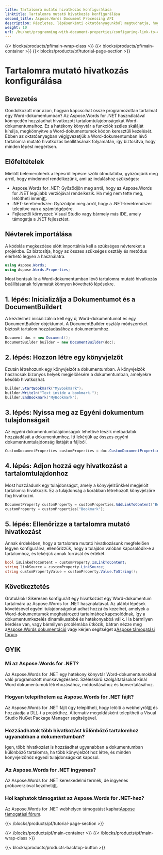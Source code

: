 ```yaml
---
title: Tartalomra mutató hivatkozás konfigurálása
linktitle: Tartalomra mutató hivatkozás konfigurálása
second_title: Aspose.Words Document Processing API
description: Részletes, lépésenkénti oktatóanyagunkból megtudhatja, hogyan konfigurálhat hivatkozást egy Word-dokumentumban az Aspose.Words for .NET használatával.
weight: 10
url: /hu/net/programming-with-document-properties/configuring-link-to-content/
---
```


{{< blocks/products/pf/main-wrap-class >}}
{{< blocks/products/pf/main-container >}}
{{< blocks/products/pf/tutorial-page-section >}}

# Tartalomra mutató hivatkozás konfigurálása

## Bevezetés

Gondolkozott már azon, hogyan kapcsolhat össze programozottan tartalmat egy Word-dokumentumban? Az Aspose.Words for .NET használatával könnyedén hozzáadhat hivatkozott tartalomtulajdonságokat Word-dokumentumaihoz. Ez a hatékony könyvtár a funkciók széles skáláját kínálja, megkönnyítve a Word-dokumentumok kódon keresztüli kezelését. Ebben az oktatóanyagban végigvezetjük a Word-dokumentumban lévő tartalomra mutató hivatkozás beállításának folyamatán, így biztosítva, hogy minden lépést megértsen.

## Előfeltételek

Mielőtt belemerülnénk a lépésről lépésre szóló útmutatóba, győződjünk meg arról, hogy mindennel rendelkezünk, ami az induláshoz szükséges:

-  Aspose.Words for .NET: Győződjön meg arról, hogy az Aspose.Words for .NET legújabb verziójával rendelkezik. Ha még nem tette meg, letöltheti innen[itt](https://releases.aspose.com/words/net/).
- .NET-keretrendszer: Győződjön meg arról, hogy a .NET-keretrendszer telepítve van a számítógépére.
- Fejlesztői környezet: Visual Studio vagy bármely más IDE, amely támogatja a .NET fejlesztést.

## Névterek importálása

A kódolás megkezdése előtt importálnia kell a szükséges névtereket a projektbe. Ez biztosítja, hogy az összes szükséges osztály és metódus elérhető legyen a használatra.

```csharp
using Aspose.Words;
using Aspose.Words.Properties;
```

Most bontsuk le a Word-dokumentumban lévő tartalomra mutató hivatkozás beállításának folyamatát könnyen követhető lépésekre.

## 1. lépés: Inicializálja a Dokumentumot és a DocumentBuildert

A kezdéshez inicializálnia kell egy új Word-dokumentumot és egy DocumentBuilder objektumot. A DocumentBuilder osztály módszereket biztosít tartalom hozzáadásához a dokumentumhoz.

```csharp
Document doc = new Document();
DocumentBuilder builder = new DocumentBuilder(doc);
```

## 2. lépés: Hozzon létre egy könyvjelzőt

Ezután létrehozunk egy könyvjelzőt a dokumentumban. A könyvjelzők hasznosak bizonyos helyek megjelölésére a dokumentumban, amelyekre később hivatkozhat.

```csharp
builder.StartBookmark("MyBookmark");
builder.Writeln("Text inside a bookmark.");
builder.EndBookmark("MyBookmark");
```

## 3. lépés: Nyissa meg az Egyéni dokumentum tulajdonságait

Az egyéni dokumentumtulajdonságok lehetővé teszik metaadatok hozzáadását a dokumentumhoz. Itt lekérjük az összes egyéni dokumentumtulajdonság listáját a fájlból.

```csharp
CustomDocumentProperties customProperties = doc.CustomDocumentProperties;
```

## 4. lépés: Adjon hozzá egy hivatkozást a tartalomtulajdonhoz

Most hozzáadunk egy tulajdonságot, amely a könyvjelzőnkkel megjelölt tartalomra hivatkozik. Ez a tulajdonság a korábban létrehozott könyvjelzőre fog hivatkozni.

```csharp
DocumentProperty customProperty = customProperties.AddLinkToContent("Bookmark", "MyBookmark");
customProperty = customProperties["Bookmark"];
```

## 5. lépés: Ellenőrizze a tartalomra mutató hivatkozást

Annak érdekében, hogy a tartalomra mutató hivatkozásunk megfelelően legyen konfigurálva, ellenőrizzük, hogy a tulajdon valóban kapcsolódik-e a tartalomhoz, és lekérjük annak forrását és értékét.

```csharp
bool isLinkedToContent = customProperty.IsLinkToContent;
string linkSource = customProperty.LinkSource;
string customPropertyValue = customProperty.Value.ToString();
```

## Következtetés

 Gratulálok! Sikeresen konfigurált egy hivatkozást egy Word-dokumentum tartalmára az Aspose.Words for .NET használatával. Az alábbi lépések követésével egyéni tulajdonságokat adhat hozzá és kezelhet, amelyek a Word-dokumentumok meghatározott tartalmához kapcsolódnak, így a dokumentumkezelés dinamikusabbá és hatékonyabbá válik. Ha bármilyen kérdése van, vagy bármilyen problémába ütközik, bátran nézze meg a[Aspose.Words dokumentáció](https://reference.aspose.com/words/net/) vagy kérjen segítséget a[Aspose támogatási fórum](https://forum.aspose.com/c/words/8).

## GYIK

### Mi az Aspose.Words for .NET?
Az Aspose.Words for .NET egy hatékony könyvtár Word-dokumentumokkal való programozott munkavégzéshez. Széleskörű szolgáltatásokat kínál Word dokumentumok létrehozásához, módosításához és konvertálásához.

### Hogyan telepíthetem az Aspose.Words for .NET fájlt?
 Az Aspose.Words for .NET fájlt úgy telepítheti, hogy letölti a webhelyről[itt](https://releases.aspose.com/words/net/) és hozzáadja a DLL-t a projekthez. Alternatív megoldásként telepítheti a Visual Studio NuGet Package Manager segítségével.

### Hozzáadhatok több hivatkozást különböző tartalomhoz ugyanabban a dokumentumban?
Igen, több hivatkozást is hozzáadhat ugyanabban a dokumentumban különböző tartalomra, ha több könyvjelzőt hoz létre, és minden könyvjelzőhöz egyedi tulajdonságokat kapcsol.

### Az Aspose.Words for .NET ingyenes?
 Az Aspose.Words for .NET kereskedelmi termék, de ingyenes próbaverzióval kezdheti[itt](https://releases.aspose.com/).

### Hol kaphatok támogatást az Aspose.Words for .NET-hez?
 Az Aspose.Words for .NET webhelyen támogatást kaphat[Aspose támogatási fórum](https://forum.aspose.com/c/words/8).

{{< /blocks/products/pf/tutorial-page-section >}}

{{< /blocks/products/pf/main-container >}}
{{< /blocks/products/pf/main-wrap-class >}}

{{< blocks/products/products-backtop-button >}}
